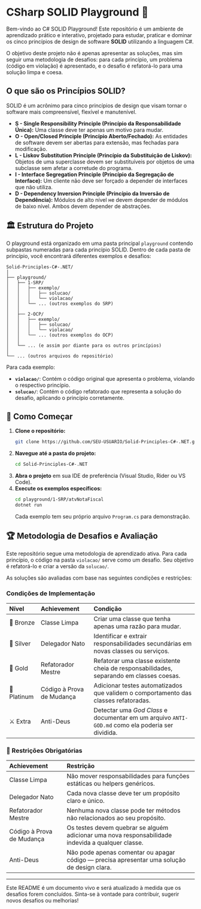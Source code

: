 # CSharp SOLID Playground 🚀

Bem-vindo ao C# SOLID Playground! Este repositório é um ambiente de aprendizado prático e interativo, projetado para estudar, praticar e dominar os cinco princípios de design de software **SOLID** utilizando a linguagem C#.

O objetivo deste projeto não é apenas apresentar as soluções, mas sim seguir uma metodologia de desafios: para cada princípio, um problema (código em violação) é apresentado, e o desafio é refatorá-lo para uma solução limpa e coesa.

## O que são os Princípios SOLID?

SOLID é um acrônimo para cinco princípios de design que visam tornar o software mais compreensível, flexível e manutenível.

* **S - Single Responsibility Principle (Princípio da Responsabilidade Única):** Uma classe deve ter apenas um motivo para mudar.
* **O - Open/Closed Principle (Princípio Aberto/Fechado):** As entidades de software devem ser abertas para extensão, mas fechadas para modificação.
* **L - Liskov Substitution Principle (Princípio da Substituição de Liskov):** Objetos de uma superclasse devem ser substituíveis por objetos de uma subclasse sem afetar a corretude do programa.
* **I - Interface Segregation Principle (Princípio da Segregação de Interface):** Um cliente não deve ser forçado a depender de interfaces que não utiliza.
* **D - Dependency Inversion Principle (Princípio da Inversão de Dependência):** Módulos de alto nível не devem depender de módulos de baixo nível. Ambos devem depender de abstrações.

## 🏛️ Estrutura do Projeto

O playground está organizado em uma pasta principal `playground` contendo subpastas numeradas para cada princípio SOLID. Dentro de cada pasta de princípio, você encontrará diferentes exemplos e desafios:

```
Solid-Principles-C#-.NET/
│
├── playground/
│   ├── 1-SRP/
│   │   ├── exemplo/
│   │   │   ├── solucao/
│   │   │   └── violacao/
│   │   └── ... (outros exemplos do SRP)
│   │
│   ├── 2-OCP/
│   │   ├── exemplo/
│   │   │   ├── solucao/
│   │   │   └── violacao/
│   │   └── ... (outros exemplos do OCP)
│   │
│   └── ... (e assim por diante para os outros princípios)
│
└── ... (outros arquivos do repositório)
```

Para cada exemplo:
* **`violacao/`**: Contém o código original que apresenta o problema, violando o respectivo princípio.
* **`solucao/`**: Contém o código refatorado que representa a solução do desafio, aplicando o princípio corretamente.

## 🚀 Como Começar

1.  **Clone o repositório:**
    ```bash
    git clone https://github.com/SEU-USUARIO/Solid-Principles-C#-.NET.git
    ```
2.  **Navegue até a pasta do projeto:**
    ```bash
    cd Solid-Principles-C#-.NET
    ```
3.  **Abra o projeto** em sua IDE de preferência (Visual Studio, Rider ou VS Code).
4.  **Execute os exemplos específicos:**
    ```bash
    cd playground/1-SRP/atvNotaFiscal
    dotnet run
    ```
    Cada exemplo tem seu próprio arquivo `Program.cs` para demonstração.

## 🏆 Metodologia de Desafios e Avaliação

Este repositório segue uma metodologia de aprendizado ativa. Para cada princípio, o código na pasta `violacao/` serve como um desafio. Seu objetivo é refatorá-lo e criar a versão da `solucao/`.

As soluções são avaliadas com base nas seguintes condições e restrições:

### Condições de Implementação

| Nível     | Achievement             | Condição                                                                             |
| :-------- | :---------------------- | :----------------------------------------------------------------------------------- |
| 🥉 Bronze | Classe Limpa            | Criar uma classe que tenha apenas uma razão para mudar.                              |
| 🥈 Silver | Delegador Nato          | Identificar e extrair responsabilidades secundárias em novas classes ou serviços.    |
| 🥇 Gold   | Refatorador Mestre      | Refatorar uma classe existente cheia de responsabilidades, separando em classes coesas. |
| 💎 Platinum | Código à Prova de Mudança | Adicionar testes automatizados que validem o comportamento das classes refatoradas.  |
| ⚔️ Extra    | Anti-Deus               | Detectar uma *God Class* e documentar em um arquivo `ANTI-GOD.md` como ela poderia ser dividida. |

### 🚨 Restrições Obrigatórias

| Achievement             | Restrição                                                               |
| :---------------------- | :---------------------------------------------------------------------- |
| Classe Limpa            | Não mover responsabilidades para funções estáticas ou helpers genéricos. |
| Delegador Nato          | Cada nova classe deve ter um propósito claro e único.                   |
| Refatorador Mestre      | Nenhuma nova classe pode ter métodos não relacionados ao seu propósito.  |
| Código à Prova de Mudança | Os testes devem quebrar se alguém adicionar uma nova responsabilidade indevida a qualquer classe. |
| Anti-Deus               | Não pode apenas comentar ou apagar código — precisa apresentar uma solução de design clara. |

---

Este README é um documento vivo e será atualizado à medida que os desafios forem concluídos. Sinta-se à vontade para contribuir, sugerir novos desafios ou melhorias!